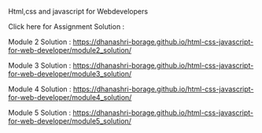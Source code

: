 Html,css and javascript for Webdevelopers
 
 Click here for Assignment Solution :
  
  Module 2 Solution :
                    https://dhanashri-borage.github.io/html-css-javascript-for-web-developer/module2_solution/
  
  Module 3 Solution :
                    https://dhanashri-borage.github.io/html-css-javascript-for-web-developer/module3_solution/

  Module 4 Solution :
                    https://dhanashri-borage.github.io/html-css-javascript-for-web-developer/module4_solution/
                    
  Module 5 Solution :
                    https://dhanashri-borage.github.io/html-css-javascript-for-web-developer/module5_solution/
                  
